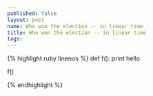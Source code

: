 ```yaml
---
published: false
layout: post
name: Who won the election -- in linear time
title: Who won the election -- in linear time
tags: 
---
```




{% highlight ruby linenos %}
def f():
    print hello

f()

{% endhighlight %}
